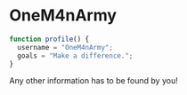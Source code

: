 # OneM4nArmy

```js
function profile() {
  username = "OneM4nArmy";
  goals = "Make a difference.";
}
```
Any other information has to be found by you!
